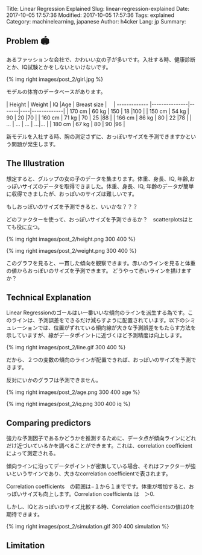 Title: Linear Regression Explained
Slug: linear-regression-explained
Date: 2017-10-05 17:57:36
Modified: 2017-10-05 17:57:36
Tags: explained
Category: machinelearning, japanese
Author: h4cker
Lang: jp
Summary:


## Problem 🏟 

あるファッションな会社で、かわいい女の子が多いです。入社する時、健康診断とか、IQ試験とかをしないといけないです。

{% img right images/post_2/girl.jpg %}

モデルの体育のデータベースがあります。

| Height        | Weight        | IQ    |Age | Breast size |　
| ------------- |---------------|-------|----|-------------|
| 170 cm        | 60  kg        | 150   | 18 |100          |
| 150 cm        | 54  kg        | 90    | 20 |70           |
| 160 cm        | 71  kg        | 70    | 25 |88           |
| 166 cm        | 86  kg        | 80    | 22 |78           |
| ...           | ...           | ...   | ...|...          |
| 180 cm        | 67  kg        | 80    | 90 |96           |

新モデルを入社する時、胸の測定さずに、おっぽいサイズを予測できますかという問題が発生します。

## The Illustration

想定すると、グルップの女の子のデータを集まります。体重、身長、IQ, 年齢,おっぽいサイズのデータを取得できました。体重、身長、IQ, 年齢のデータが簡単に収得できましたが、おっぽいのサイズは難しいです。

もしおっぽいのサイズを予測できると、いいかな？？？

どのファクターを使って、おっぽいサイズを予測できるか？　scatterplotsはとても役に立つ。

{% img right images/post_2/height.png 300 400 %}


{% img right images/post_2/weight.png 300 400 %}

このグラフを見ると、一貫した傾向を観察できます。赤いのラインを見ると体重の値からおっぽいのサイズを予測できます。
どうやって赤いラインを描けますか？

## Technical Explanation

Linear Regressionのゴールはい一番いいな傾向のラインを派生する為です。このラインは、予測誤差をできるだけ減らすように配置されています。以下のシミュレーションでは、位置がずれている傾向線が大きな予測誤差をもたらす方法を示していますが、線がデータポイントに近づくほど予測精度は向上します。

{% img right images/post_2/line.gif 300 400 %}

だから、２つの変数の傾向のラインが配置できれば、おっぽいのサイズを予測できます。

反対にいかのグラフは予測できません。

{% img right images/post_2/age.png 300 400 age %}

{% img right images/post_2/iq.png 300 400 iq %}

## Comparing predictors

強力な予測因子であるかどうかを推測するために、データ点が傾向ラインにどれだけ近づいているかを調べることができます。これは、correlation coefficientによって測定される。

傾向ラインに沿ってデータポイントが密集している場合、それはファクターが強いというサインであり、大きなcorrelation coefficientで表されます。


Correlation coefficients　の範囲は−１から１までです。体重が増加すると、おっぽいサイズも向上します。Correlation coefficients は　＞0.

しかし、IQとおっぽいのサイズ比較する時、Correlation coefficientsの値は0を期待できます。

{% img right images/post_2/simulation.gif 300 400 simulation %}

## Limitation